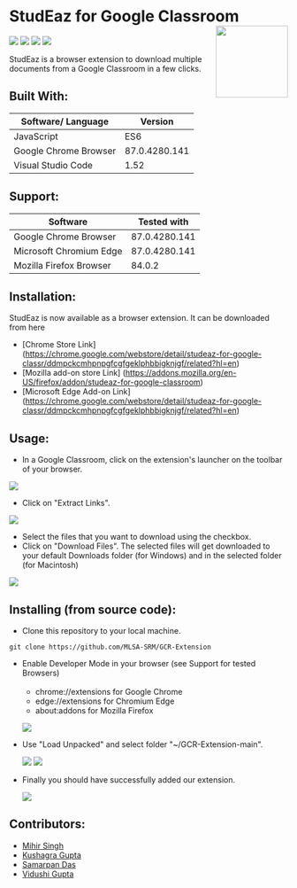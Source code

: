 # StudEaz for Google Classroom <img src=https://github.com/MLSA-SRM/GCR-Extension/blob/main/assets/icon16.png width=130 align='right'>
![](https://img.shields.io/github/forks/MLSA-SRM/GCR-Extension?color=green&style=for-the-badge)
![](https://img.shields.io/github/stars/MLSA-SRM/GCR-Extension?color=blueviolet&style=for-the-badge)
![](https://img.shields.io/github/license/MLSA-SRM/GCR-Extension?color=blue&style=for-the-badge)
![](https://img.shields.io/badge/version-1.0-pink.svg?style=for-the-badge)

StudEaz is a browser extension to download multiple documents from a Google Classroom in a few clicks.
## Built With:
| Software/ Language | Version |
|----------|---------|
| JavaScript | ES6 |
| Google Chrome Browser | 87.0.4280.141 |
| Visual Studio Code | 1.52 |
## Support:
| Software | Tested with |
|----------|-------------|
| Google Chrome Browser | 87.0.4280.141 |
| Microsoft Chromium Edge | 87.0.4280.141 |
| Mozilla Firefox Browser | 84.0.2 |
## Installation:
StudEaz is now available as a browser extension. It can be downloaded from here
* [Chrome Store Link] (https://chrome.google.com/webstore/detail/studeaz-for-google-classr/ddmpckcmhpnpgfcgfgeklphbbigknjgf/related?hl=en)
* [Mozilla add-on store Link] (https://addons.mozilla.org/en-US/firefox/addon/studeaz-for-google-classroom)
* [Microsoft Edge Add-on Link] (https://chrome.google.com/webstore/detail/studeaz-for-google-classr/ddmpckcmhpnpgfcgfgeklphbbigknjgf/related?hl=en)

## Usage:
* In a Google Classroom, click on the extension's launcher on the toolbar of your browser.

![](https://i.ibb.co/N7f1qBT/2.png)

* Click on "Extract Links".

![](https://i.ibb.co/8jzZWSX/1.png)

* Select the files that you want to download using the checkbox.
* Click on "Download Files". The selected files will get downloaded to your default Downloads folder (for Windows) and in the selected folder (for Macintosh)

![](https://i.ibb.co/vvzySYJ/3.png)

## Installing (from source code):

* Clone this repository to your local machine.
```
git clone https://github.com/MLSA-SRM/GCR-Extension
```
<ul>
 <li>Enable Developer Mode in your browser (see Support for tested Browsers)
  <ul><br>
   <li>chrome://extensions for Google Chrome</li>
    <li>edge://extensions for Chromium Edge</li>
   <li> about:addons for Mozilla Firefox
  </ul>
 </li>
  
![](https://i.ibb.co/F71Rfd8/5.png)
 <li>Use "Load Unpacked" and select folder "~/GCR-Extension-main".
  
 ![](https://i.ibb.co/Q6bsfW3/4.png)
 ![](https://i.ibb.co/FqhM2ky/6.png)
 </li>
 <li>Finally you should have successfully added our extension.
  
 ![](https://i.ibb.co/7RjKjdM/7.png)
 </li>
</ul>

## Contributors:

* [Mihir Singh](https://github.com/mihirs16)
* [Kushagra Gupta](https://github.com/KG-1510)
* [Samarpan Das](https://github.com/SamarpanDas)
* [Vidushi Gupta](https://github.com/Vidushi-Gupta)
